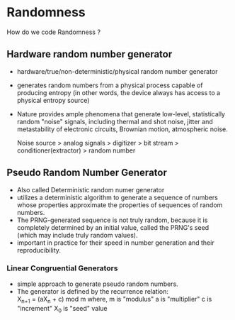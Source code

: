 # Randomness
How do we code Randomness ?

## Hardware random number generator
* hardware/true/non-deterministic/physical random number generator
* generates random numbers from a physical process capable of producing entropy (in other words, the device always has access to a physical entropy source)
* Nature provides ample phenomena that generate low-level, statistically random "noise" signals, including thermal and shot noise, jitter and metastability of electronic circuits, Brownian motion, atmospheric noise.

  Noise source > analog signals > digitizer > bit stream > conditioner(extractor) > random number


## Pseudo Random Number Generator
* Also called Deterministic random numer generator
* utilizes a deterministic algorithm to generate a sequence of numbers whose properties 
  approximate the properties of sequences of random numbers.
* The PRNG-generated sequence is not truly random, because it is completely determined by an 
  initial value, called the PRNG's seed (which may include truly random values).
* important in practice for their speed in number generation and their reproducibility.

### Linear Congruential Generators
* simple approach to generate pseudo random numbers.
* The generator is defined by the recurrence relation:<br>
  X<sub>n+1</sub> = (aX<sub>n</sub> + c) mod m
  where,
    m is "modulus"
    a is "multiplier"
    c is "increment"
    X<sub>0</sub> is "seed" value
